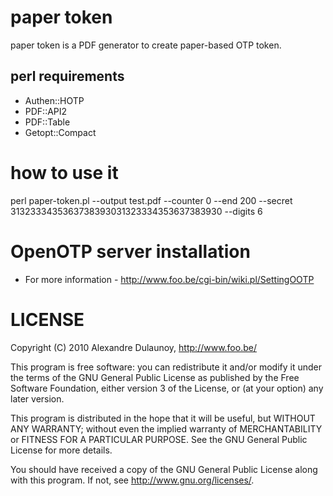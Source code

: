 paper token
===========

paper token is a PDF generator to create paper-based OTP token.

perl requirements
-----------------

* Authen::HOTP
* PDF::API2
* PDF::Table
* Getopt::Compact

how to use it
=============

perl paper-token.pl  --output test.pdf --counter 0 --end 200 --secret 3132333435363738393031323334353637383930 --digits 6

OpenOTP server installation
===========================

* For more information - http://www.foo.be/cgi-bin/wiki.pl/SettingOOTP

LICENSE
=======
    
Copyright (C) 2010 Alexandre Dulaunoy, http://www.foo.be/

This program is free software: you can redistribute it and/or modify
it under the terms of the GNU General Public License as published by
the Free Software Foundation, either version 3 of the License, or
(at your option) any later version.

This program is distributed in the hope that it will be useful,
but WITHOUT ANY WARRANTY; without even the implied warranty of
MERCHANTABILITY or FITNESS FOR A PARTICULAR PURPOSE.  See the
GNU General Public License for more details.

You should have received a copy of the GNU General Public License
along with this program.  If not, see <http://www.gnu.org/licenses/>.

